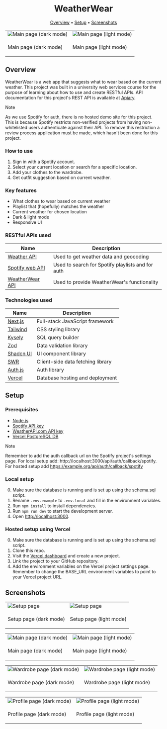 <h1 align="center">WeatherWear</h1>

<p align="center">
  <a href="#overview">Overview</a> •
  <a href="#setup">Setup</a> •
  <a href="#screenshots">Screenshots</a>
</p>

<div align="center">
  <table>
    <tr>
      <td>
        <img alt="Main page (dark mode)" src="https://github.com/user-attachments/assets/e44ba44e-fc63-46ce-ab25-6e811cf9f232">
      </td>
      <td>
        <img alt="Main page (light mode)" src="https://github.com/user-attachments/assets/beccc6f7-7fd3-4e59-bcd4-80ab33562292">
      </td>
    </tr>
    <tr>
      <td>
        <p>Main page (dark mode)</p>
      </td>
        <td>
        <p>Main page (light mode)</p>
      </td>
    </tr>
  </table>
</div>

## Overview
WeatherWear is a web app that suggests what to wear based on the current weather. This project was built in a university web services course for the purpose of learning about how to use and create RESTful APIs. API documentation for this project's REST API is available at [Apiary](https://weatherwear.docs.apiary.io).

> [!NOTE]
> As we use Spotify for auth, there is no hosted demo site for this project. This is because Spotify restricts non-verified projects from having non-whitelisted users authenticate against their API. To remove this restriction a review process application must be made, which hasn't been done for this project.

### How to use
1. Sign in with a Spotify account.
2. Select your current location or search for a specific location.
3. Add your clothes to the wardrobe.
4. Get outfit suggestion based on current weather.

### Key features
* What clothes to wear based on current weather
* Playlist that (hopefully) matches the weather
* Current weather for chosen location
* Dark & light mode
* Responsive UI

### RESTful APIs used
| Name                                                                   | Description                                           |
|------------------------------------------------------------------------|-------------------------------------------------------|
| [Weather API](https://www.weatherapi.com/)                             | Used to get weather data and geocoding                |
| [Spotify web API](https://developer.spotify.com/documentation/web-api) | Used to search for Spotify playlists and for auth     |
| [WeatherWear API](https://weatherwear.docs.apiary.io/)                 | Used to provide WeatherWear's functionality           |

### Technologies used

| Name                                           | Description                          |
|------------------------------------------------|--------------------------------------|
| [Next.js](https://nextjs.org/)                 | Full-stack JavaScript framework      |
| [Tailwind](https://tailwindcss.com/)           | CSS styling library                  |
| [Kysely](https://github.com/kysely-org/kysely) | SQL query builder                    |
| [Zod](https://github.com/colinhacks/zod)       | Data validation library              |
| [Shadcn UI](https://github.com/shadcn-ui/ui)   | UI component library                 |
| [SWR](https://swr.vercel.app/)                 | Client-side data fetching library    |
| [Auth.js](https://authjs.dev/)                 | Auth library                         |
| [Vercel](https://vercel.com/)                  | Database hosting and deployment      |

## Setup

### Prerequisites

-   [Node.js](https://nodejs.org/)
-   [Spotify API key](https://developer.spotify.com/documentation/web-api)
-   [WeatherAPI.com API key](https://www.weatherapi.com/)
-   [Vercel PostgreSQL DB](https://vercel.com/docs/storage/vercel-postgres/quickstart)

> [!NOTE]
> Remember to add the auth callback url on the Spotify project's settings page.
> For local setup add: http://localhost:3000/api/auth/callback/spotify.
> For hosted setup add https://example.org/api/auth/callback/spotify

### Local setup

0. Make sure the database is running and is set up using the schema.sql script.
1. Rename `.env.example` to `.env.local` and fill in the environment variables.
2. Run `npm install` to install dependencies.
3. Run `npm run dev` to start the development server.
4. Open [http://localhost:3000](http://localhost:3000).

### Hosted setup using Vercel
0. Make sure the database is running and is set up using the schema.sql script.
1. Clone this repo.
2. Visit the [Vercel dashboard](https://vercel.com/dashboard) and create a new project.
3. Link the project to your GitHub repository.
4. Add the environment variables on the Vercel project settings page. Remember to change the BASE_URL environment variables to point to your Vercel project URL.

## Screenshots

<div align="center">
  <table>
    <tr>
      <td>
        <img alt="Setup page" src="https://github.com/user-attachments/assets/2c16390a-18d7-48f2-b450-aa81a1701475">
      </td>
      <td>
        <img alt="Setup page" src="https://github.com/user-attachments/assets/efdb9194-c195-42fe-ac08-0cb92c441519">
      </td>
    </tr>
    <tr>
      <td>
        <p>Setup page (dark mode)</p>
      </td>
        <td>
        <p>Setup page (light mode)</p>
      </td>
    </tr>
  </table>
</div>

<div align="center">
  <table>
    <tr>
      <td>
        <img alt="Main page (dark mode)" src="https://github.com/user-attachments/assets/0015ba5e-26c8-426c-9b01-7d1629882511">
      </td>
      <td>
        <img alt="Main page (light mode)" src="https://github.com/user-attachments/assets/4844d788-3199-4424-9c0c-597fbc0a583e">
      </td>
    </tr>
    <tr>
      <td>
        <p>Main page (dark mode)</p>
      </td>
        <td>
        <p>Main page (light mode)</p>
      </td>
    </tr>
  </table>
</div>

<div align="center">
  <table>
    <tr>
      <td>
        <img alt="Wardrobe page (dark mode)" src="https://github.com/user-attachments/assets/c71b40b2-fa22-4192-acda-52936ebd971a">
      </td>
      <td>
        <img alt="Wardrobe page (light mode)" src="https://github.com/user-attachments/assets/72ebffa4-92c7-4104-b4bc-f9dddef39e96">
      </td>
    </tr>
    <tr>
      <td>
        <p>Wardrobe page (dark mode)</p>
      </td>
        <td>
        <p>Wardrobe page (light mode)</p>
      </td>
    </tr>
  </table>
</div>

<div align="center">
  <table>
    <tr>
      <td>
        <img alt="Profile page (dark mode)" src="https://github.com/user-attachments/assets/c13d3462-120e-47a3-9a98-dd23ad7d275b">
      </td>
      <td>
        <img alt="Profile page (light mode)" src="https://github.com/user-attachments/assets/04a59976-3032-4d1f-aa8a-40b175e3347e">
      </td>
    </tr>
    <tr>
      <td>
        <p>Profile page (dark mode)</p>
      </td>
        <td>
        <p>Profile page (light mode)</p>
      </td>
    </tr>
  </table>
</div>
